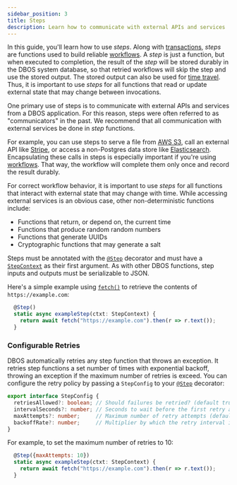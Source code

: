 ```yaml
---
sidebar_position: 3
title: Steps
description: Learn how to communicate with external APIs and services
---
```


In this guide, you'll learn how to use _steps_.  Along with [transactions](./transaction-tutorial.md), _steps_ are functions used to build reliable [workflows](./workflow-tutorial.md).  A _step_ is just a function, but when executed to completion, the result of the _step_ will be stored durably in the DBOS system database, so that retried workflows will skip the step and use the stored output.  The stored output can also be used for [time travel](../../reference/tools/time-travel-debugger.md).  Thus, it is important to use _steps_ for all functions that read or update external state that may change between invocations.

One primary use of steps is to communicate with external APIs and services from a DBOS application.  For this reason, steps were often referred to as "communicators" in the past.  We recommend that all communication with external services be done in _step_ functions.

For example, you can use steps to serve a file from [AWS S3](https://aws.amazon.com/s3/), call an external API like [Stripe](https://stripe.com/), or access a non-Postgres data store like [Elasticsearch](https://www.elastic.co/elasticsearch/).
Encapsulating these calls in steps is especially important if you're using [workflows](./workflow-tutorial).  That way, the workflow will complete them only once and record the result durably.

For correct workflow behavior, it is important to use _steps_ for all functions that interact with external state that may change with time.  While accessing external services is an obvious case, other non-deterministic functions include:
* Functions that return, or depend on, the current time
* Functions that produce random random numbers
* Functions that generate UUIDs
* Cryptographic functions that may generate a salt

Steps must be annotated with the [`@Step`](../../reference/transactapi/oldapi/decorators#step) decorator and must have a [`StepContext`](../../reference/transactapi/oldapi/contexts#communicatorcontext) as their first argument.  As with other DBOS functions, step inputs and outputs must be serializable to JSON.

Here's a simple example using [`fetch()`](https://developer.mozilla.org/en-US/docs/Web/API/Fetch_API/Using_Fetch) to retrieve the contents of `https://example.com`:

```javascript
  @Step()
  static async exampleStep(ctxt: StepContext) {
    return await fetch("https://example.com").then(r => r.text());
  }
```

### Configurable Retries

DBOS automatically retries any step function that throws an exception.
It retries step functions a set number of times with exponential backoff, throwing an exception if the maximum number of retries is exceed.
You can configure the retry policy by passing a `StepConfig` to your [`@Step`](../../reference/transactapi/oldapi/decorators.md#step) decorator:

```typescript
export interface StepConfig {
  retriesAllowed?: boolean; // Should failures be retried? (default true)
  intervalSeconds?: number; // Seconds to wait before the first retry attempt (default 1).
  maxAttempts?: number;     // Maximum number of retry attempts (default 3). If errors occur more times than this, throw an exception.
  backoffRate?: number;     // Multiplier by which the retry interval increases after a retry attempt (default 2).
}
```

For example, to set the maximum number of retries to 10:

```javascript
  @Step({maxAttempts: 10})
  static async exampleStep(ctxt: StepContext) {
    return await fetch("https://example.com").then(r => r.text());
  }
```